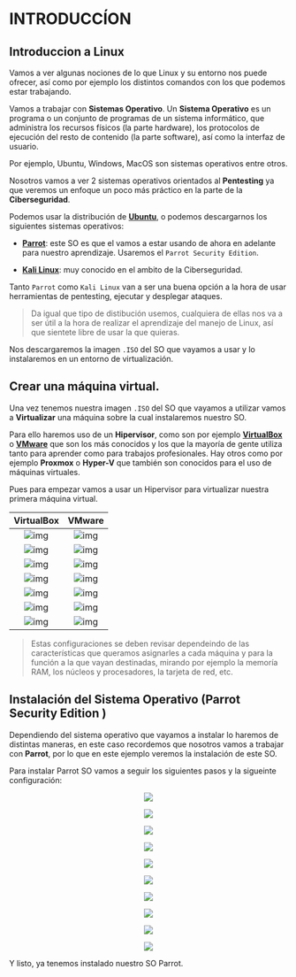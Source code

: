 # INTRODUCCÍON

## Introduccion a Linux

Vamos a ver algunas nociones de lo que Linux y su entorno nos puede ofrecer, así como por ejemplo los distintos comandos con los que podemos estar trabajando.

Vamos a trabajar con **Sistemas Operativo**. Un **Sistema Operativo** es un programa o un conjunto de programas de un sistema informático, que administra los recursos físicos (la parte hardware), los protocolos de ejecución del resto de contenido (la parte software), así como la interfaz de usuario.

Por ejemplo, Ubuntu, Windows, MacOS son sistemas operativos entre otros.

Nosotros vamos a ver 2 sistemas operativos orientados al **Pentesting** ya que veremos un enfoque un poco más práctico en la parte de la **Ciberseguridad**.

Podemos usar la distribución de **[Ubuntu](https://ubuntu.com/download/desktop)**, o podemos descargarnos los siguientes sistemas operativos:

- **[Parrot](https://parrotsec.org/)**: este SO es que el vamos a estar usando de ahora en adelante para nuestro aprendizaje. Usaremos el `Parrot Security Edition`.

- **[Kali Linux](https://www.kali.org/get-kali/)**: muy conocido en el ambito de la Ciberseguridad.

Tanto `Parrot` como `Kali Linux` van a ser una buena opción a la hora de usar herramientas de pentesting, ejecutar y desplegar ataques.

> Da igual que tipo de distibución usemos, cualquiera de ellas nos va a ser útil a la hora de realizar el aprendizaje del manejo de Linux, así que sientete libre de usar la que quieras.

Nos descargaremos la imagen `.ISO` del SO que vayamos a usar y lo instalaremos en un entorno de virtualización.

## Crear una máquina virtual.

Una vez tenemos nuestra imagen `.ISO` del SO que vayamos a utilizar vamos a **Virtualizar** una máquina sobre la cual instalaremos nuestro SO.

Para ello haremos uso de un **Hipervisor**, como son por ejemplo **[VirtualBox](https://www.virtualbox.org/)** o **[VMware](https://www.vmware.com/es/products/workstation-pro/workstation-pro-evaluation.html)** que son los más conocidos y los que la mayoría de gente utiliza tanto para aprender como para trabajos profesionales. Hay otros como por ejemplo **Proxmox** o **Hyper-V** que también son conocidos para el uso de máquinas virtuales.

Pues para empezar vamos a usar un Hipervisor para virtualizar nuestra primera máquina virtual.

| VirtualBox  | VMware |
| :---:  | :---:  |
| ![img](/INTRODUCCION/imagenes/Window-WRADMIN-000001.png)  | ![img](/INTRODUCCION/imagenes/Window-WRADMIN-000008.png)   |
| ![img](/INTRODUCCION/imagenes/Window-WRADMIN-000002.png)  | ![img](/INTRODUCCION/imagenes/Window-WRADMIN-000009.png)  |
| ![img](/INTRODUCCION/imagenes/Window-WRADMIN-000003.png)  | ![img](/INTRODUCCION/imagenes/Window-WRADMIN-000010.png)  |
| ![img](/INTRODUCCION/imagenes/Window-WRADMIN-000004.png)  | ![img](/INTRODUCCION/imagenes/Window-WRADMIN-000011.png)  |
| ![img](/INTRODUCCION/imagenes/Window-WRADMIN-000005.png)  | ![img](/INTRODUCCION/imagenes/Window-WRADMIN-000012.png)  |
| ![img](/INTRODUCCION/imagenes/Window-WRADMIN-000006.png)  | ![img](/INTRODUCCION/imagenes/Window-WRADMIN-000013.png)  |
| ![img](/INTRODUCCION/imagenes/Window-WRADMIN-000007.png)  | ![img](/INTRODUCCION/imagenes/Window-WRADMIN-000014.png)  |

> Estas configuraciones se deben revisar dependeindo de las características que queramos asignarles a cada máquina y para la función a la que vayan destinadas, mirando por ejemplo la memoría RAM, los núcleos y procesadores, la tarjeta de red, etc.

## Instalación del Sistema Operativo (Parrot Security Edition )

Dependiendo del sistema operativo que vayamos a instalar lo haremos de distintas maneras, en este caso recordemos que nosotros vamos a trabajar con **Parrot**, por lo que en este ejemplo veremos la instalación de este SO.

Para instalar Parrot SO vamos a seguir los siguientes pasos y la sigueinte configuración:

<p align="center">
<img src="/INTRODUCCION/imagenes/Window-WRADMIN-000015.png"> 
</p>

<p align="center">
<img src="/INTRODUCCION/imagenes/Window-WRADMIN-000016.png"> 
</p>

<p align="center">
<img src="/INTRODUCCION/imagenes/Window-WRADMIN-000017.png"> 
</p>

<p align="center">
<img src="/INTRODUCCION/imagenes/Window-WRADMIN-000018.png"> 
</p>

<p align="center">
<img src="/INTRODUCCION/imagenes/Window-WRADMIN-000019.png"> 
</p>

<p align="center">
<img src="/INTRODUCCION/imagenes/Window-WRADMIN-000020.png"> 
</p>

<p align="center">
<img src="/INTRODUCCION/imagenes/Window-WRADMIN-000021.png"> 
</p>

<p align="center">
<img src="/INTRODUCCION/imagenes/Window-WRADMIN-000022.png"> 
</p>

<p align="center">
<img src="/INTRODUCCION/imagenes/Window-WRADMIN-000023.png"> 
</p>

<p align="center">
<img src="/INTRODUCCION/imagenes/Window-WRADMIN-000024.png"> 
</p>

Y listo, ya tenemos instalado nuestro SO Parrot.